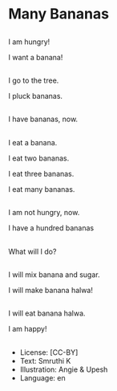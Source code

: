 # Many Bananas

##
I am hungry!

I want a banana!

##
I go to the tree.

I pluck bananas.

##
I have bananas, now.

##
I eat a banana.

I eat two bananas.

I eat three bananas.

I eat many bananas.

##
I am not hungry, now.

I have a hundred bananas

##
What will I do?

##
I will mix banana and sugar.

I will make banana halwa!

##
I will eat banana halwa.

I am happy!

##
* License: [CC-BY]
* Text: Smruthi K
* Illustration: Angie & Upesh
* Language: en
